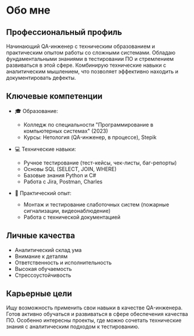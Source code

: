 # Обо мне

## Профессиональный профиль

Начинающий QA-инженер с техническим образованием и практическим опытом работы со сложными системами. Обладаю фундаментальными знаниями в тестировании ПО и стремлением развиваться в этой сфере. Комбинирую технические навыки с аналитическим мышлением, что позволяет эффективно находить и документировать дефекты.

## Ключевые компетенции

- 🎓 Образование: 
  - Колледж по специальности "Программирование в компьютерных системах" (2023)
  - Курсы: Нетология (QA-инженер, в процессе), Stepik

- 💻 Технические навыки:
  - Ручное тестирование (тест-кейсы, чек-листы, баг-репорты)
  - Основы SQL (SELECT, JOIN, WHERE)
  - Базовые знания Python и C#
  - Работа с Jira, Postman, Charles

- 🔧 Практический опыт:
  - Монтаж и тестирование слаботочных систем (пожарные сигнализации, видеонаблюдение)
  - Работа с технической документацией

## Личные качества

- Аналитический склад ума
- Внимание к деталям
- Ответственность и исполнительность
- Высокая обучаемость
- Стрессоустойчивость

## Карьерные цели

Ищу возможность применить свои навыки в качестве QA-инженера. Готов активно обучаться и развиваться в сфере обеспечения качества ПО. Особенно интересны проекты, где можно сочетать технические знания с аналитическим подходом к тестированию.

